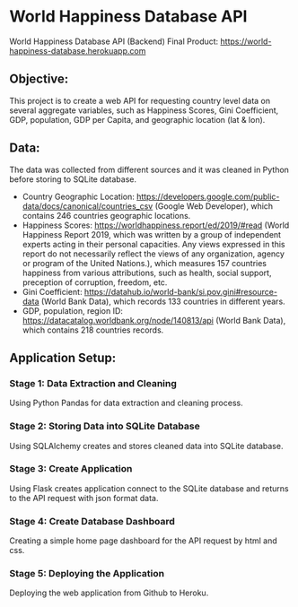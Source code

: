 # World Happiness Database API
World Happiness Database API (Backend)
Final Product: https://world-happiness-database.herokuapp.com

## Objective:
This project is to create a web API for requesting country level data on several aggregate variables, such as Happiness Scores, Gini Coefficient, GDP, population, GDP per Capita, and geographic location (lat & lon).  

## Data:
The data was collected from different sources and it was cleaned in Python before storing to SQLite database.
- Country Geographic Location: https://developers.google.com/public-data/docs/canonical/countries_csv (Google Web Developer), which contains 246 countries geographic locations.
- Happiness Scores: https://worldhappiness.report/ed/2019/#read (World Happiness Report 2019, which was written by a group of independent experts acting in their personal capacities. Any views expressed in this report do not necessarily reflect the views of any organization, agency or program of the United Nations.), which measures 157 countries happiness from various attributions, such as health, social support, preception of corruption, freedom, etc.
- Gini Coefficient: https://datahub.io/world-bank/si.pov.gini#resource-data (World Bank Data), which records 133 countries in different years.
- GDP, population, region ID: https://datacatalog.worldbank.org/node/140813/api (World Bank Data), which contains 218 countries records.

## Application Setup:
### Stage 1: Data Extraction and Cleaning
Using Python Pandas for data extraction and cleaning process.
### Stage 2: Storing Data into SQLite Database
Using SQLAlchemy creates and stores cleaned data into SQLite database.
### Stage 3: Create Application 
Using Flask creates application connect to the SQLite database and returns to the API request with json format data.
### Stage 4: Create Database Dashboard
Creating a simple home page dashboard for the API request by html and css.
### Stage 5: Deploying the Application
Deploying the web application from Github to Heroku.
